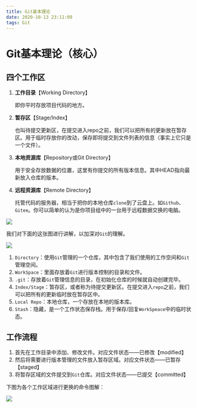 ```yaml
---
title: Git基本理论
date: 2020-10-13 23:11:09
tags: Git
---
```


# Git基本理论（核心）

## 四个工作区

1. **工作目录**【Working Directory】

   即你平时存放项目代码的地方。

2. **暂存区**【Stage/Index】

   也叫待提交更新区，在提交进入repo之前，我们可以把所有的更新放在暂存区。用于临时存放你的改动，保存即将提交到文件列表的信息（事实上它只是一个文件）。

3. **本地资源库**【Repository或Git Directory】

   用于安全存放数据的位置，这里有你提交的所有版本信息。其中HEAD指向最新放入仓库的版本。

4. **远程资源库**【Remote Directory】

   托管代码的服务器，相当于把你的本地仓库`clone`到了云盘上。如`Github`、`Gitee`。你可以简单的认为是你项目组中的一台用于远程数据交换的电脑。

![](https://gitee.com/CharlieLiLi/pictureHost/raw/master/20201008140952.png)

我们对下面的这张图进行讲解，以加深对`Git`的理解。

![](https://gitee.com/CharlieLiLi/pictureHost/raw/master/20201008142409.png)

1. `Directory`：使用`Git`管理的一个仓库，其中包含了我们使用的工作空间和`Git`管理空间。
2. `WorkSpace`：里面存放着`Git`进行版本控制的目录和文件。
3. `.git`：存放着`Git`管理信息的目录，在初始化仓库的时候就自动创建完毕。
4. `Index/Stage`：暂存区，或者称为待提交更新区。在提交进入`repo`之前，我们可以把所有的更新临时放在暂存区中。
5. `Local Repo`：本地仓库，一个存放在本地的版本库。
6. `Stash`：隐藏，是一个工作状态保存栈。用于保存/回复`WorkSpeace`中的临时状态。

## 工作流程

1. 首先在工作目录中添加、修改文件。对应文件状态——已修改【modified】
2. 然后将需要进行版本管理的文件放入暂存区域。对应文件状态——已暂存【staged】
3. 将暂存区域的文件提交到`Git`仓库。对应文件状态——已提交【committed】

下图为各个工作区域进行更换的命令图解：

![](https://gitee.com/CharlieLiLi/pictureHost/raw/master/20201008143501.png)